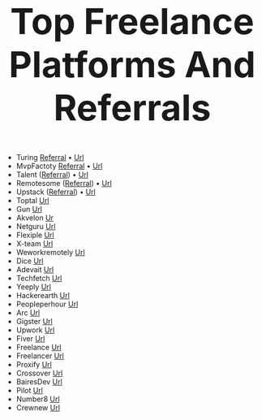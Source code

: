 
<div>
  <h1 align="center" style="font-size: 70px;">Top Freelance Platforms And Referrals</h1>
</div>



- Turing [Referral](https://developers.turing.com/?email=qurdadzzze@gmail.com&ref=2f20e5a1&tempId=327) • [Url](https://www.turing.com/jobs)
- MvpFactoty [Referral](https://elite.mvpfactory.co/ref?code=VjKRVtEeV4) • [Url](https://www.mvpfactory.co/about-us/careers)
- Talent ([Referral](https://www.talent.io/ref/uPYFaMgs)) • [Url](https://www.talent.io/p/en-fr/home)
- Remotesome  ([Referral](https://ref.remotesome.com/talent?code=AQ7PC4)) • [Url](https://www.remotesome.com/)
- Upstack ([Referral](https://secure.upstack.co/developer/apply?60FA9DA5)) • [Url](https://upstack.co/careers)
- Toptal [Url](https://www.toptal.com/)
- Gun [Url](https://www.gun.io/)
- Akvelon [Ur](https://akvelon.com/)
- Netguru [Url](https://www.netguru.com/)
- Flexiple [Url](https://flexiple.com/)
- X-team [Url](https://x-team.com/)
- Weworkremotely [Url](https://weworkremotely.com/)
- Dice [Url](https://www.dice.com/)
- Adevait [Url](https://adevait.com/)
- Techfetch [Url](https://www.techfetch.com/)
- Yeeply [Url](https://en.yeeply.com/careers/)
- Hackerearth [Url](https://www.hackerearth.com/)
- Peopleperhour [Url](https://www.peopleperhour.com/member-application)
- Arc [Url](https://arc.dev/)
- Gigster [Url](https://gigster.com/)
- Upwork [Url](https://www.upwork.com/)
- Fiver [Url](https://www.fiverr.com/)
- Freelance [Url](https://www.freelance.com/)
- Freelancer [Url](https://www.freelancer.com/)
- Proxify  [Url](https://career.proxify.io/)
- Crossover [Url](https://www.crossover.com/)
- BairesDev [Url](https://www.bairesdev.com/)
- Pilot [Url](https://pilot.co/)
- Number8 [Url](https://number8.com/)
- Crewnew [Url](https://number8.com/)
